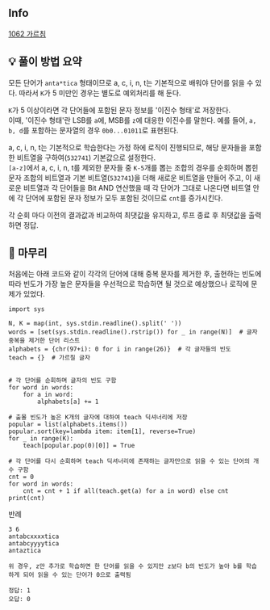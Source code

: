 ## Info
<a href="https://www.acmicpc.net/problem/1062">
    1062 가르침
</a>

## 💡 풀이 방법 요약
모든 단어가 `anta*tica` 형태이므로 a, c, i, n, t는 기본적으로 배워야 단어를 읽을 수 있다. 따라서 `K`가 5 미만인 경우는 별도로 예외처리를 해 둔다.  
  
`K`가 5 이상이라면 각 단어들에 포함된 문자 정보를 '이진수 형태'로 저장한다.  
이때, '이진수 형태'란 LSB를 `a`에, MSB를 `z`에 대응한 이진수를 말한다. 예를 들어, `a, b, d`를 포함하는 문자열의 경우 `0b0...01011`로 표현된다.  
  
a, c, i, n, t는 기본적으로 학습한다는 가정 하에 로직이 진행되므로, 해당 문자들을 포함한 비트열을 구하여(`532741`) 기본값으로 설정한다.  
`[a-z]`에서 a, c, i, n, t를 제외한 문자들 중 `K-5`개를 뽑는 조합의 경우를 순회하며 뽑힌 문자 조합의 비트열과 기본 비트열(`532741`)을 더해 새로운 비트열을 만들어 주고, 이 새로운 비트열과 각 단어들을 Bit AND 연산했을 때 각 단어가 그대로 나온다면 비트열 안에 각 단어에 포함된 문자 정보가 모두 포함된 것이므로 `cnt`를 증가시킨다.  
  
각 순회 마다 이전의 결과값과 비교하여 최댓값을 유지하고, 루프 종료 후 최댓값을 출력하면 정답.

## 🙂 마무리
처음에는 아래 코드와 같이 각각의 단어에 대해 중복 문자를 제거한 후, 출현하는 빈도에 따라 빈도가 가장 높은 문자들을 우선적으로 학습하면 될 것으로 예상했으나 로직에 문제가 있었다.

```
import sys

N, K = map(int, sys.stdin.readline().split(' '))
words = [set(sys.stdin.readline().rstrip()) for _ in range(N)]  # 글자 중복을 제거한 단어 리스트
alphabets = {chr(97+i): 0 for i in range(26)}  # 각 글자들의 빈도
teach = {}  # 가르칠 글자


# 각 단어를 순회하며 글자의 빈도 구함
for word in words:
    for a in word:
        alphabets[a] += 1

# 출몰 빈도가 높은 K개의 글자에 대하여 teach 딕셔너리에 저장
popular = list(alphabets.items())
popular.sort(key=lambda item: item[1], reverse=True)
for _ in range(K):
    teach[popular.pop(0)[0]] = True

# 각 단어를 다시 순회하며 teach 딕셔너리에 존재하는 글자만으로 읽을 수 있는 단어의 개수 구함
cnt = 0
for word in words:
    cnt = cnt + 1 if all(teach.get(a) for a in word) else cnt
print(cnt)
```

반례
```
3 6
antabcxxxxtica
antabcyyyytica
antaztica

위 경우, z만 추가로 학습하면 한 단어를 읽을 수 있지만 z보다 b의 빈도가 높아 b를 학습하게 되어 읽을 수 있는 단어가 0으로 출력됨

정답: 1
오답: 0
```